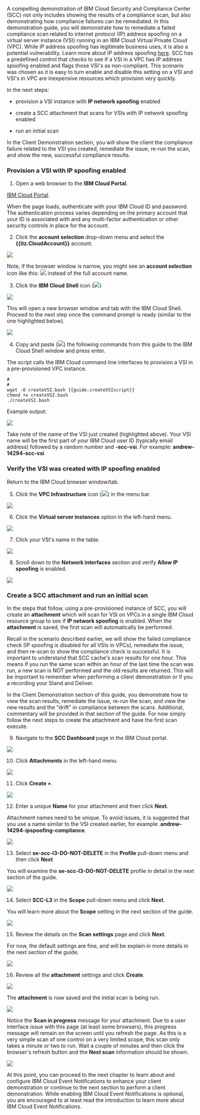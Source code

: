 A compelling demonstration of IBM Cloud Security and Compliance Center (SCC) not only includes showing the results of a compliance scan, but also demonstrating how compliance failures can be remediated. In this demonstration guide, you will demonstrate how to remediate a failed compliance scan related to internet protocol (IP) address spoofing on a virtual server instance (VSI) running in an IBM Cloud Virtual Private Cloud (VPC). While IP address spoofing has legitimate business uses, it is also a potential vulnerability. Learn more about IP address spoofing <a href="https://en.wikipedia.org/wiki/IP_address_spoofing" target="_blank">here</a>. SCC has a predefined control that checks to see if a VSI in a VPC has IP address spoofing enabled and flags those VSI's as non-compliant. This scenario was chosen as it is easy to turn enable and disable this setting on a VSI and VSI's in VPC are inexpensive resources which provision very quickly. 

In the next steps:

  - provision a VSI instance with **IP network spoofing** enabled
  
  - create a SCC attachment that scans for VSIs with IP network spoofing enabled
  
  - run an initial scan

In the Client Demonstration section, you will show the client the compliance failure related to the VSI you created, remediate the issue, re-run the scan, and show the new, successful compliance results.

### Provision a VSI with IP spoofing enabled
  
1. Open a web browser to the **IBM Cloud Portal**.

<a href="https://cloud.ibm.com" target="_blank">IBM Cloud Portal</a>.

When the page loads, authenticate with your IBM Cloud ID and password. The authentication process varies depending on the primary account that your ID is associated with and any multi-factor authentication or other security controls in place for the account.

2. Click the **account selection** drop-down menu and select the **{{itz.CloudAccount}}** account.

![](../env/_attachments/switchAccount.png)

Note, if the browser window is narrow, you might see an **account selection** icon like this: ![](../env/_attachments/switchAccountIcon.png) instead of the full account name.

<!-- 3. Click the **VPC Infrastructure** icon (![](_attachments/vpcIcon.png)) in the menu bar.
   
![](_attachments/dashBoardVPC.png)

4. Click the **Virtual server instances** option in the left-hand menu.

![](_attachments/vpcOverviewVSI.png)

5. Click **Create +**.

![](_attachments/vpcVSIs.png)

Note, you may see an **Authorization error** message on this screen. It can be ignored.

![](_attachments/vpcVSIsAuthErr.png)

6. Enter a unique VSI **Name** in the **Details**  section.

As this is shared environment, it is important to specify a unique name for your VSI. As an example, name your VSI after yourself, like **arjones-vsi**. Note, VSI names must begin with a lower case letter and only alphanumeric characters and hyphens are allowed.

![](_attachments/vpcVSI-name.png)

7. Verify all the other settings are as follows:

  **Architecture**: Intel
  
  **Location**: Geography = North America, Region = Dallas, Zone = Dallas 2
  
  **Resource group**: {{iam.ResourceGroup}}
  
  **Image**: CentOS, Image type = Stock image
  
  **Profile**: Balanced|bx2-2x8
  
  **SSH keys**: {{vpc.SSHkey}}
  
  **Virtual private cloud**: **{{vpc.Instance}}**.

  If these values are not the same, set them as shown.

  All of these should be the default values. All other fields should will either be empty or have generated values (e.g. Boot volume, Data volumes, etc.).

8. Click **Create virtual server**.

![](_attachments/vpcVSI-save.png)

It should only take about a minute to provision the VSI. Once the VSI shows the status of **Running**, continue to the next steps.

9. Click the VSI name created earlier in the table of **Virtual server instances for VPC**.

![](_attachments/vpcVSIlist.png)

10. Scroll down to the **Network interfaces** section and click the pencil icon (![](_attachments/pencilIcon.png)) to edit the **eth0** network interface.

![](_attachments/vpcVSINetworkInterfaces.png)

11. Click the **Allow IP spoofing** toggle button to set it to **Enabled** and then click **Save**.

![](_attachments/vpcVSINetworkInterfaceEnableIPSpoofing.png) -->

3. Click the **IBM Cloud Shell** icon (![](_attachments/cloudShellIcon.png))

![](_attachments/dashboardCloudShell.png)

This will open a new browser window and tab with the IBM Cloud Shell. Proceed to the next step once the command prompt is ready (similar to the one highlighted below).

![](_attachments/cloudShell.png)

4. Copy and paste (![](_attachments/copyAndPasteIcon.png)) the following commands from this guide to the IBM Cloud Shell window and press enter. 
   
The script calls the IBM Cloud command line interfaces to provision a VSI in a pre-provisioned VPC instance.

```
#
#
wget -O createVSI.bash {{guide.createVSIscript}}
chmod +x createVSI.bash
./createVSI.bash
```

Example output:

![](_attachments/createVSIoutput.png)

Take note of the name of the VSI just created (highlighted above). Your VSI name will be the first part of your IBM Cloud user ID (typically email address) followed by a random number and **-scc-vsi**. For example: **andrew-14294-scc-vsi**

### Verify the VSI was created with IP spoofing enabled

Return to the IBM Cloud browser window/tab.

5. Click the **VPC Infrastructure** icon (![](_attachments/vpcIcon.png)) in the menu bar.
   
![](_attachments/dashBoardVPC.png)

6. Click the **Virtual server instances** option in the left-hand menu.

![](_attachments/vpcOverviewVSI.png)

7. Click your VSI's name in the table.

![](_attachments/vpcListOfVSIs.png)

8. Scroll down to the **Network interfaces** section and verify **Allow IP spoofing** is enabled.

![](_attachments/vpcVSISpoofingEnabled.png)

### Create a SCC attachment and run an initial scan

In the steps that follow, using a pre-provisioned instance of SCC, you will create an **attachment** which will scan for VSI on VPCs in a single IBM Cloud resource group to see if **IP network spoofing** is enabled. When the **attachment** is saved, the first scan will automatically be performed.  

Recall in the scenario described earlier, we will show the failed compliance check (IP spoofing is disabled for all VSIs in VPCs), remediate the issue, and then re-scan to show the compliance check is successful. It is important to understand that SCC cache's scan results for one hour. This means if you run the same scan within an hour of the last time the scan was run, a new scan is NOT performed and the old results are returned. This will be important to remember when performing a client demonstration or if you a recording your Stand and Deliver. 

In the Client Demonstration section of this guide, you demonstrate how to view the scan results, remediate the issue, re-run the scan, and view the new results and the "drift" in compliance between the scans. Additional, commentary will be provided in that section of the guide. For now simply follow the next steps to create the attachment and have the first scan execute.

9. Navigate to the **SCC Dashboard** page in the IBM Cloud portal.

![](_attachments/vpcVSINetworkInterfaceReady.png)

10. Click **Attachments** in the left-hand menu.

![](_attachments/sccDashboardConfig.png)

11. Click **Create +**.

![](_attachments/sccDashboardConfigAttachments.png)

12. Enter a unique **Name** for your attachment and then click **Next**.

Attachment names need to be unique. To avoid issues, it is suggested that you use a name similar to the VSI created earlier, for example: **andrew-14294-ipspoofing-compliance**.

![](_attachments/sccDashboardConfigAttachmDetails.png)

13. Select **se-scc-l3-DO-NOT-DELETE** in the **Profile** pull-down menu and then click **Next**

You will examine the **se-scc-l3-DO-NOT-DELETE** profile in detail in the next section of the guide.

![](_attachments/sccDashboardConfigAttachProfile.png)

14. Select **SCC-L3** in the **Scope** pull-down menu and click **Next**.

You will learn more about the **Scope** setting in the next section of the guide.

![](_attachments/sccDashboardConfigAttachScope.png)

15. Review the details on the **Scan settings** page and click **Next**.

For now, the default settings are fine, and will be explain in more details in the next section of the guide.

![](_attachments/sccDashboardConfigAttachScanSettings.png)

16. Review all the **attachment** settings and click **Create**.

![](_attachments/sccDashboardConfigAttachReview.png)

The **attachment** is now saved and the initial scan is being run.

![](_attachments/sccDashboardConfigAttachRunning.png)

Notice the **Scan in progress** message for your attachment. Due to a user interface issue with this page (at least some browsers), this progress message will remain on the screen until you refresh the page. As this is a very simple scan of one control on a very limited scope, this scan only takes a minute or two to run.  Wait a couple of minutes and then click the browser's refresh button and the **Next scan** information should be shown.

![](_attachments/sccDashboardConfigAttachNextScan.png)

At this point, you can proceed to the next chapter to learn about and configure IBM Cloud Event Notifications to enhance your client demonstration or continue to the next section to perform a client demonstration. While enabling IBM Cloud Event Notifications is optional, you are encouraged to at least read the introduction to learn more about IBM Cloud Event Notifications.